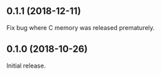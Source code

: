 ## 0.1.1 (2018-12-11)

Fix bug where C memory was released prematurely.

## 0.1.0 (2018-10-26)

Initial release.

